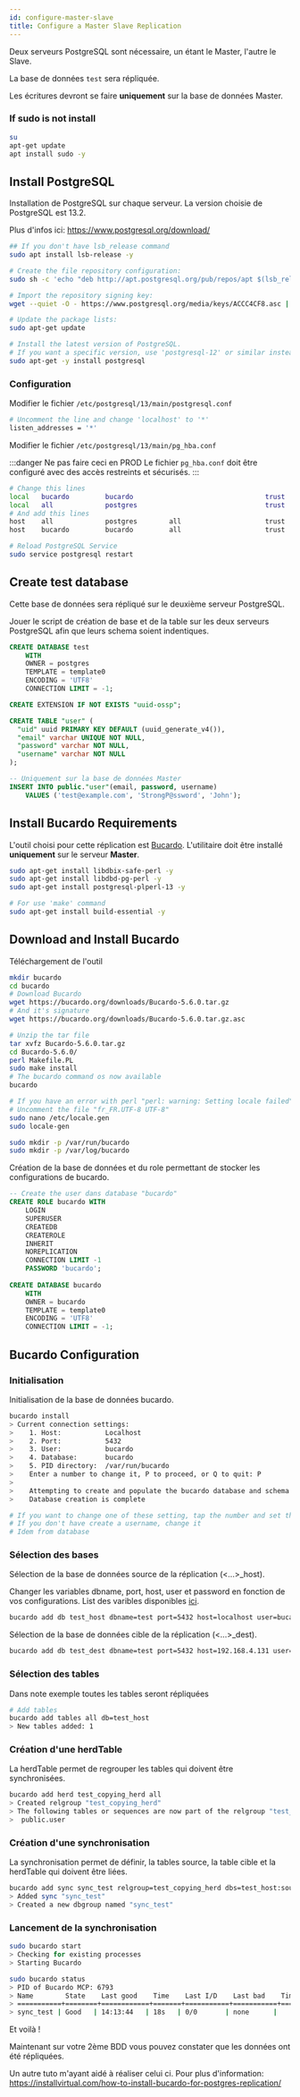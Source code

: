 ```yaml
---
id: configure-master-slave
title: Configure a Master Slave Replication
---
```


Deux serveurs PostgreSQL sont nécessaire, un étant le Master, l'autre le Slave.

La base de données <code>test</code> sera répliquée. 

Les écritures devront se faire __uniquement__ sur la base de données Master.

### If sudo is not install
```bash
su
apt-get update
apt install sudo -y 
```

## Install PostgreSQL 
Installation de PostgreSQL sur chaque serveur.
La version choisie de PostgreSQL est 13.2.

Plus d'infos ici: https://www.postgresql.org/download/

```bash
## If you don't have lsb_release command
sudo apt install lsb-release -y

# Create the file repository configuration:
sudo sh -c 'echo "deb http://apt.postgresql.org/pub/repos/apt $(lsb_release -cs)-pgdg main" > /etc/apt/sources.list.d/pgdg.list'

# Import the repository signing key:
wget --quiet -O - https://www.postgresql.org/media/keys/ACCC4CF8.asc | sudo apt-key add -

# Update the package lists:
sudo apt-get update

# Install the latest version of PostgreSQL.
# If you want a specific version, use 'postgresql-12' or similar instead of 'postgresql':
sudo apt-get -y install postgresql
```

### Configuration
Modifier le fichier <code>/etc/postgresql/13/main/postgresql.conf</code>

```bash
# Uncomment the line and change 'localhost' to '*'
listen_addresses = '*'
```

Modifier le fichier <code>/etc/postgresql/13/main/pg_hba.conf</code>

:::danger Ne pas faire ceci en PROD
Le fichier <code>pg_hba.conf</code> doit être configuré avec des accès restreints et sécurisés. 
:::

```bash
# Change this lines
local   bucardo         bucardo                                 trust
local   all             postgres                                trust
# And add this lines
host    all             postgres        all                     trust
host    bucardo         bucardo         all                     trust

# Reload PostgreSQL Service
sudo service postgresql restart
```

## Create test database
Cette base de données sera répliqué sur le deuxième serveur PostgreSQL.

Jouer le script de création de base et de la table sur les deux serveurs PostgreSQL afin que leurs schema soient indentiques.
```sql
CREATE DATABASE test
    WITH 
    OWNER = postgres
    TEMPLATE = template0
    ENCODING = 'UTF8'
    CONNECTION LIMIT = -1;

CREATE EXTENSION IF NOT EXISTS "uuid-ossp";

CREATE TABLE "user" (
  "uid" uuid PRIMARY KEY DEFAULT (uuid_generate_v4()),
  "email" varchar UNIQUE NOT NULL,
  "password" varchar NOT NULL,
  "username" varchar NOT NULL
);

-- Uniquement sur la base de données Master
INSERT INTO public."user"(email, password, username)
	VALUES ('test@example.com', 'StrongP@ssword', 'John');
```


## Install Bucardo Requirements
L'outil choisi pour cette réplication est [Bucardo](https://bucardo.org/Bucardo/installation/). 
L'utilitaire doit être installé __uniquement__ sur le serveur __Master__.

```bash
sudo apt-get install libdbix-safe-perl -y
sudo apt-get install libdbd-pg-perl -y
sudo apt-get install postgresql-plperl-13 -y

# For use 'make' command
sudo apt-get install build-essential -y
```

## Download and Install Bucardo
Téléchargement de l'outil
```bash
mkdir bucardo
cd bucardo
# Download Bucardo
wget https://bucardo.org/downloads/Bucardo-5.6.0.tar.gz
# And it's signature
wget https://bucardo.org/downloads/Bucardo-5.6.0.tar.gz.asc
```

```bash
# Unzip the tar file
tar xvfz Bucardo-5.6.0.tar.gz
cd Bucardo-5.6.0/
perl Makefile.PL
sudo make install
# The bucardo command os now available
bucardo
```

```bash
# If you have an error with perl "perl: warning: Setting locale failed"
# Uncomment the file "fr_FR.UTF-8 UTF-8"
sudo nano /etc/locale.gen 
sudo locale-gen
```

```bash
sudo mkdir -p /var/run/bucardo
sudo mkdir -p /var/log/bucardo
```

Création de la base de données et du role permettant de stocker les configurations de bucardo.

```sql
-- Create the user dans database "bucardo"
CREATE ROLE bucardo WITH
	LOGIN
	SUPERUSER
	CREATEDB
	CREATEROLE
	INHERIT
	NOREPLICATION
	CONNECTION LIMIT -1
	PASSWORD 'bucardo';
	
CREATE DATABASE bucardo
    WITH 
    OWNER = bucardo
    TEMPLATE = template0
    ENCODING = 'UTF8'
    CONNECTION LIMIT = -1;
```

## Bucardo Configuration

### Initialisation
Initialisation de la base de données bucardo.
```bash
bucardo install
> Current connection settings:
>    1. Host:           Localhost
>    2. Port:           5432
>    3. User:           bucardo
>    4. Database:       bucardo
>    5. PID directory:  /var/run/bucardo
>    Enter a number to change it, P to proceed, or Q to quit: P
>
>    Attempting to create and populate the bucardo database and schema
>    Database creation is complete

# If you want to change one of these setting, tap the number and set the new value
# If you don't have create a username, change it
# Idem from database
```

### Sélection des bases
Sélection de la base de données source de la réplication (<...>_host).

Changer les variables dbname, port, host, user et password en fonction de vos configurations.
List des varibles disponibles [ici](https://bucardo.org/Bucardo/cli/add_database).
```bash
bucardo add db test_host dbname=test port=5432 host=localhost user=bucardo password=bucardo
```

Sélection de la base de données cible de la réplication (<...>_dest).
```bash
bucardo add db test_dest dbname=test port=5432 host=192.168.4.131 user=postgres password=postgres
```

### Sélection des tables
Dans note exemple toutes les tables seront répliquées
```bash
# Add tables
bucardo add tables all db=test_host
> New tables added: 1
```

### Création d'une herdTable
La herdTable permet de regrouper les tables qui doivent être synchronisées.
```bash
bucardo add herd test_copying_herd all
> Created relgroup "test_copying_herd"
> The following tables or sequences are now part of the relgroup "test_copying_herd":
>  public.user
```

### Création d'une synchronisation
La synchronisation permet de définir, la tables source, la table cible et la herdTable qui doivent être liées.
```bash
bucardo add sync sync_test relgroup=test_copying_herd dbs=test_host:source,test_dest:target onetimecopy=2
> Added sync "sync_test"
> Created a new dbgroup named "sync_test"
```

### Lancement de la synchronisation
```bash
sudo bucardo start
> Checking for existing processes
> Starting Bucardo

sudo bucardo status
> PID of Bucardo MCP: 6793
> Name        State    Last good    Time    Last I/D    Last bad    Time  
> ===========+========+============+=======+===========+===========+=======
> sync_test | Good   | 14:13:44   | 18s   | 0/0       | none      |       
```

Et voilà !

Maintenant sur votre 2ème BDD vous pouvez constater que les données ont été répliquées. 

Un autre tuto m'ayant aidé à réaliser celui ci.
Pour plus d'information: https://installvirtual.com/how-to-install-bucardo-for-postgres-replication/